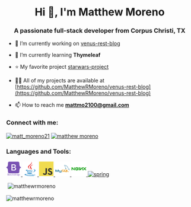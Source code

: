 <h1 align="center">Hi 👋, I'm Matthew Moreno</h1>
<h3 align="center">A passionate full-stack developer from Corpus Christi, TX</h3>

- 🔭 I’m currently working on [venus-rest-blog](https://github.com/MatthewRMoreno/venus-rest-blog)

- 🌱 I’m currently learning **Thymeleaf**

- ⭐️ My favorite project [starwars-project](https://github.com/MatthewRMoreno/Code-Up-Practice/tree/main/Star%20Wars%20Project)

- 👨‍💻 All of my projects are available at [https://github.com/MatthewRMoreno/venus-rest-blog](https://github.com/MatthewRMoreno/venus-rest-blog)

- 📫 How to reach me **mattmo2100@gmail.com**

<h3 align="left">Connect with me:</h3>
<p align="left">
<a href="https://twitter.com/matt_moreno21" target="blank"><img align="center" src="https://raw.githubusercontent.com/rahuldkjain/github-profile-readme-generator/master/src/images/icons/Social/twitter.svg" alt="matt_moreno21" height="30" width="40" /></a>
<a href="https://www.linkedin.com/in/matthewmoreno2100/" target="blank"><img align="center" src="https://raw.githubusercontent.com/rahuldkjain/github-profile-readme-generator/master/src/images/icons/Social/linked-in-alt.svg" alt="matthew moreno" height="30" width="40" /></a>
</p>

<h3 align="left">Languages and Tools:</h3>
<p align="left"> <a href="https://getbootstrap.com" target="_blank" rel="noreferrer"> <img src="https://raw.githubusercontent.com/devicons/devicon/master/icons/bootstrap/bootstrap-plain-wordmark.svg" alt="bootstrap" width="40" height="40"/> </a> <a href="https://www.java.com" target="_blank" rel="noreferrer"> <img src="https://raw.githubusercontent.com/devicons/devicon/master/icons/java/java-original.svg" alt="java" width="40" height="40"/> </a> <a href="https://developer.mozilla.org/en-US/docs/Web/JavaScript" target="_blank" rel="noreferrer"> <img src="https://raw.githubusercontent.com/devicons/devicon/master/icons/javascript/javascript-original.svg" alt="javascript" width="40" height="40"/> </a> <a href="https://www.mysql.com/" target="_blank" rel="noreferrer"> <img src="https://raw.githubusercontent.com/devicons/devicon/master/icons/mysql/mysql-original-wordmark.svg" alt="mysql" width="40" height="40"/> </a> <a href="https://www.nginx.com" target="_blank" rel="noreferrer"> <img src="https://raw.githubusercontent.com/devicons/devicon/master/icons/nginx/nginx-original.svg" alt="nginx" width="40" height="40"/> </a> <a href="https://spring.io/" target="_blank" rel="noreferrer"> <img src="https://www.vectorlogo.zone/logos/springio/springio-icon.svg" alt="spring" width="40" height="40"/> </a> </p>

<p>&nbsp;<img align="center" src="https://github-readme-stats.vercel.app/api?username=matthewrmoreno&show_icons=true&locale=en" alt="matthewrmoreno" /></p>

<p><img align="center" src="https://github-readme-streak-stats.herokuapp.com/?user=matthewrmoreno&" alt="matthewrmoreno" /></p>
<!--
- 😄 Pronouns: ...
- ⚡ Fun fact: ...
-->
